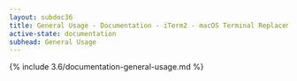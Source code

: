 ```yaml
---
layout: subdoc36
title: General Usage - Documentation - iTerm2 - macOS Terminal Replacement
active-state: documentation
subhead: General Usage
---
```

{% include 3.6/documentation-general-usage.md %}
